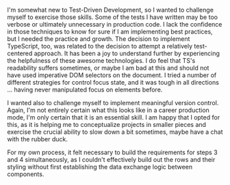 I'm somewhat new to Test-Driven Development, so I wanted to challenge myself to exercise those skills.
Some of the tests I have written may be too verbose or ultimately unnecessary in production code.
I lack the confidence in those techniques to know for sure if I am implementing best practices, but I needed the practice and growth.
The decision to implement TypeScript, too, was related to the decision to attempt a relatively test-centered approach.
It has been a joy to understand further by experiencing the helpfulness of these awesome technologies.
I do feel that TS's readability suffers sometimes, or maybe I am bad at this and should not have used imperative DOM selectors on the document.
I tried a number of different strategies for control focus state, and it was tough in all directions ... having never manipulated focus on elements before.

I wanted also to challenge myself to implement meaningful version control.
Again, I'm not entirely certain what this looks like in a career production mode, I'm only certain that it is an essential skill.
I am happy that I opted for this, as it is helping me to conceptualize projects in smaller pieces and exercise the crucial ability to slow down a bit sometimes, maybe have a chat with the rubber duck.

For my own process, it felt necessary to build the requirements for steps 3 and 4 simultaneously, as I couldn't effectively build out the rows and their styling without first establishing the data exchange logic between components.

